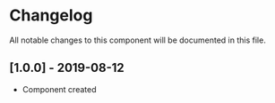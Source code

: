 # Changelog
All notable changes to this component will be documented in this file.

## [1.0.0] - 2019-08-12
- Component created
